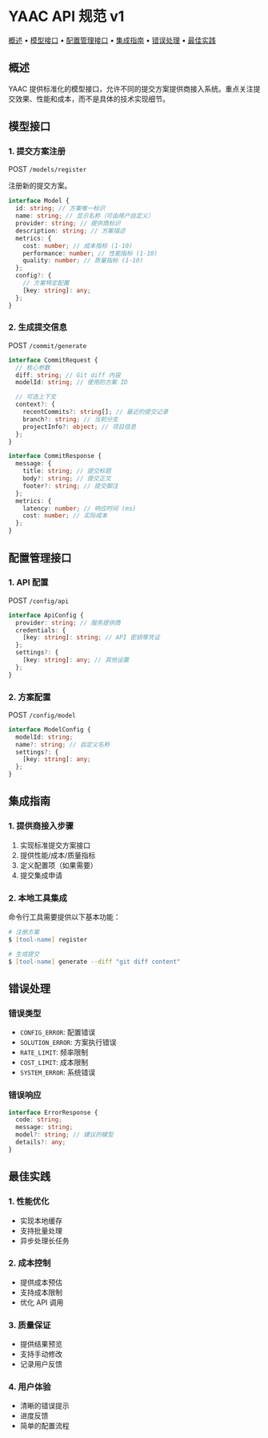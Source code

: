 # YAAC API 规范 v1

<!-- toc -->

[概述](#概述) • [模型接口](#模型接口) • [配置管理接口](#配置管理接口) • [集成指南](#集成指南) • [错误处理](#错误处理) • [最佳实践](#最佳实践)

<!-- tocstop -->


## 概述

YAAC 提供标准化的模型接口，允许不同的提交方案提供商接入系统。重点关注提交效果、性能和成本，而不是具体的技术实现细节。

## 模型接口

### 1. 提交方案注册

POST `/models/register`

注册新的提交方案。

```typescript
interface Model {
  id: string; // 方案唯一标识
  name: string; // 显示名称（可由用户自定义）
  provider: string; // 提供商标识
  description: string; // 方案描述
  metrics: {
    cost: number; // 成本指标 (1-10)
    performance: number; // 性能指标 (1-10)
    quality: number; // 质量指标 (1-10)
  };
  config?: {
    // 方案特定配置
    [key: string]: any;
  };
}
```

### 2. 生成提交信息

POST `/commit/generate`

```typescript
interface CommitRequest {
  // 核心参数
  diff: string; // Git diff 内容
  modelId: string; // 使用的方案 ID

  // 可选上下文
  context?: {
    recentCommits?: string[]; // 最近的提交记录
    branch?: string; // 当前分支
    projectInfo?: object; // 项目信息
  };
}

interface CommitResponse {
  message: {
    title: string; // 提交标题
    body?: string; // 提交正文
    footer?: string; // 提交脚注
  };
  metrics: {
    latency: number; // 响应时间 (ms)
    cost: number; // 实际成本
  };
}
```

## 配置管理接口

### 1. API 配置

POST `/config/api`

```typescript
interface ApiConfig {
  provider: string; // 服务提供商
  credentials: {
    [key: string]: string; // API 密钥等凭证
  };
  settings?: {
    [key: string]: any; // 其他设置
  };
}
```

### 2. 方案配置

POST `/config/model`

```typescript
interface ModelConfig {
  modelId: string;
  name?: string; // 自定义名称
  settings?: {
    [key: string]: any;
  };
}
```

## 集成指南

### 1. 提供商接入步骤

1. 实现标准提交方案接口
2. 提供性能/成本/质量指标
3. 定义配置项（如果需要）
4. 提交集成申请

### 2. 本地工具集成

命令行工具需要提供以下基本功能：

```zsh
# 注册方案
$ [tool-name] register

# 生成提交
$ [tool-name] generate --diff "git diff content"
```

## 错误处理

### 错误类型

- `CONFIG_ERROR`: 配置错误
- `SOLUTION_ERROR`: 方案执行错误
- `RATE_LIMIT`: 频率限制
- `COST_LIMIT`: 成本限制
- `SYSTEM_ERROR`: 系统错误

### 错误响应

```typescript
interface ErrorResponse {
  code: string;
  message: string;
  model?: string; // 建议的模型
  details?: any;
}
```

## 最佳实践

### 1. 性能优化

- 实现本地缓存
- 支持批量处理
- 异步处理长任务

### 2. 成本控制

- 提供成本预估
- 支持成本限制
- 优化 API 调用

### 3. 质量保证

- 提供结果预览
- 支持手动修改
- 记录用户反馈

### 4. 用户体验

- 清晰的错误提示
- 进度反馈
- 简单的配置流程
